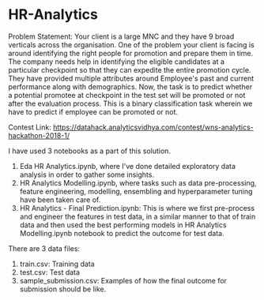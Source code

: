 # HR-Analytics

Problem Statement: Your client is a large MNC and they have 9 broad verticals across the organisation. One of the problem your client is facing is around identifying the right people for promotion  and prepare them in time. The company needs help in identifying the eligible candidates at a particular checkpoint so that they can expedite the entire promotion cycle. They have provided multiple attributes around Employee's past and current performance along with demographics. Now, the task is to predict whether a potential promotee at checkpoint in the test set will be promoted or not after the evaluation process. This is a binary classification task wherein we have to predict if employee can be promoted or not.

Contest Link: https://datahack.analyticsvidhya.com/contest/wns-analytics-hackathon-2018-1/


I have used 3 notebooks as a part of this solution.
1. Eda HR Analytics.ipynb, where I've done detailed exploratory data analysis in order to gather some insights.
2. HR Analytics Modelling.ipynb, where tasks such as data pre-processing, feature engineering, modelling, ensembling and hyperparameter tuning have been taken care of. 
3. HR Analytics - Final Prediction.ipynb: This is where we first pre-process and engineer the features in test data, in a similar manner to that of train data and then used the best performing models in HR Analytics Modelling.ipynb notebook to predict the outcome for test data.

There are 3 data files:
1. train.csv: Training data
2. test.csv: Test data
3. sample_submission.csv: Examples of how the final outcome for submission should be like. 
